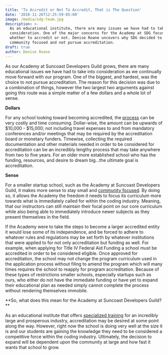 ```yaml
---
title: 'To Accredit or Not To Accredit, That is The Question'
date: '2018-11-26T12:25:59-05:00'
image: /media/sdg-team.jpg
description: >-
  As an educational institute, there are many issues we have had to take into
  consideration. One of the major concerns for the Academy at SDG focused on
  whether to accredit or not. Denise Roane uncovers why SDG decided to stay
  community focused and not pursue accreditation. 
draft: true
author: Denise Roane
---
```

As our Academy at Suncoast Developers Guild grows, there are many educational issues we have had to take into consideration as we continually move forward with our program. One of the biggest, and hardest, was the choice to not pursue accreditation. The reason for this decision was due to a combination of things, however the two largest two arguments against going this route was a simple matter of a few dollars and a whole lot of sense.   

**Dollars**

For any school looking toward becoming accredited, the [process](https://www.worldwidelearn.com/accreditation/accreditation-process.html) can be very costly and time consuming. Dollar-wise, the amount can be upwards of $10,000 - $15,000; not including travel expenses to and from mandatory conferences and/or meetings that may be required by the accreditation board or monetary funders. Timewise, collecting the required documentation and other materials needed in order to be considered for accreditation can be an incredibly lengthy process that may take anywhere from two to five years. For an older more established school who has the funding, resources, and desire to dream big...the ultimate goal is accreditation. 

**Sense**

For a smaller startup school, such as the Academy at Suncoast Developers Guild, it makes more sense to stay small and [community focused](https://suncoast.io/blog/for-the-community-and-by-the-community/). By doing so, it allows the Academy the freedom it needs to focus its curriculum more towards what is immediately called for within the coding industry. Meaning, that our instructors can still maintain their focal point on our core curriculum while also being able to immediately introduce newer subjects as they present themselves in the field. 

If the Academy were to take the steps to become a larger accredited entity it would lose some of its independence, and be forced to adhere to whatever rules and regulations may be set forth by whatever institutions that were applied to for not only accreditation but funding as well. For example, when applying for Title IV Federal Aid Funding a school must be accredited in order to be considered eligible. Once approved for accreditation, the school may not change the program curriculum used in the application process without filing to amend the program which will many times requires the school to reapply for program accreditation. Because of these types of restrictions smaller schools, especially startups such as ours, who either do not have the immediate funding or have yet to expand their educational plan as needed simply cannot complete the process without rendering themselves immobile.

**So, what does this mean for the Academy at Suncoast Developers Guild? **

As an educational institute that offers [specialized training](https://suncoast.io/blog/why-full-stack/) for an incredibly large and prosperous  industry, accreditation may be desired at some point along the way. However, right now the school is doing very well at the size it is and our students are gaining the knowledge they need to be considered a competitive force within the coding industry. Ultimately, the decision to expand will be dependent upon the community at large and how fast it wants that school to grow.
